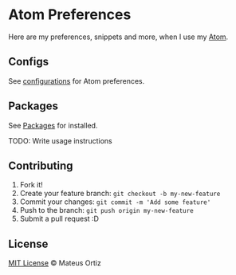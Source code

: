 # Atom Preferences

Here are my preferences, snippets and more, when I use my [Atom](https://atom.io/).

## Configs

See [configurations](https://github.com/mateusortiz/atom-preferences/blob/master/config.cson) for Atom preferences.

## Packages

See [Packages](https://github.com/mateusortiz/atom-preferences/tree/master/packages) for installed. 

TODO: Write usage instructions

## Contributing

1. Fork it!
2. Create your feature branch: `git checkout -b my-new-feature`
3. Commit your changes: `git commit -m 'Add some feature'`
4. Push to the branch: `git push origin my-new-feature`
5. Submit a pull request :D

## License

[MIT License](http://mateusortiz.mit-license.org/) © Mateus Ortiz
